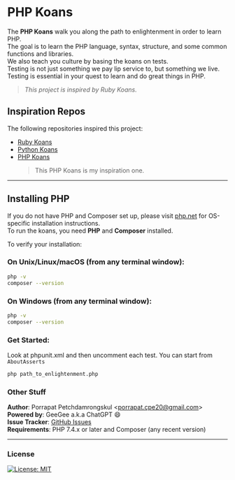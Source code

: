 # PHP Koans

The **PHP Koans** walk you along the path to enlightenment in order to learn PHP.  
The goal is to learn the PHP language, syntax, structure, and some common functions and libraries.  
We also teach you culture by basing the koans on tests.  
Testing is not just something we pay lip service to, but something we live.  
Testing is essential in your quest to learn and do great things in PHP.

> _This project is inspired by Ruby Koans._

## Inspiration Repos

The following repositories inspired this project:

- [Ruby Koans](https://github.com/edgecase/ruby_koans)
- [Python Koans](https://github.com/gregmalcolm/python_koans)
- [PHP Koans](https://github.com/akoebbe/php_koans.git)  
  > This PHP Koans is my inspiration one.
  
---

## Installing PHP

If you do not have PHP and Composer set up, please visit [php.net](https://www.php.net) for OS-specific installation instructions.  
To run the koans, you need **PHP** and **Composer** installed.

To verify your installation:

### On Unix/Linux/macOS (from any terminal window):

```bash
php -v
composer --version
```

### On Windows (from any terminal window):

```bash
php -v
composer --version
```

### Get Started:

Look at phpunit.xml and then uncomment each test. You can start from `AboutAsserts`

```bash
php path_to_enlightenment.php
```

### Other Stuff

**Author**: Porrapat Petchdamrongskul <<porrapat.cpe20@gmail.com>>  
**Powered by**: GeeGee a.k.a ChatGPT 😄  
**Issue Tracker**: [GitHub Issues](https://github.com/Porrapat/php_koans/issues)  
**Requirements**: PHP 7.4.x or later and Composer (any recent version)

---

### License

[![License: MIT](https://img.shields.io/badge/License-MIT-yellow.svg)](https://opensource.org/licenses/MIT)
